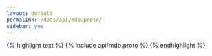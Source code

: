 ```yaml
---
layout: default
permalink: /docs/api/mdb.proto/
sidebar: yes
---
```


{% highlight text %}
{% include api/mdb.proto %}
{% endhighlight %}
